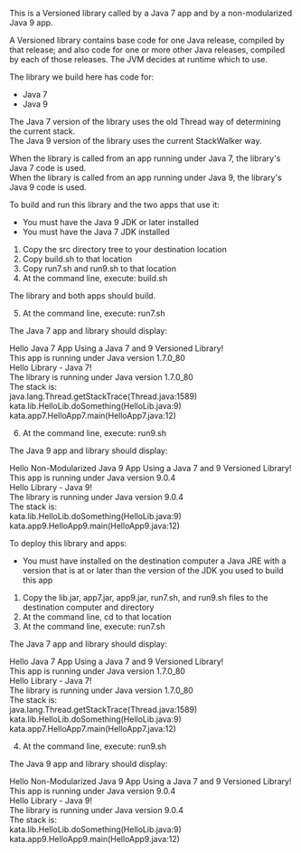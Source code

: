 This is a Versioned library called by a Java 7 app and by a non-modularized Java 9 app.

A Versioned library contains base code for one Java release, compiled by that release;
and also code for one or more other Java releases, compiled by each of those releases. 
The JVM decides at runtime which to use.  

The library we build here has code for:

- Java 7
- Java 9

The Java 7 version of the library uses the old Thread way of determining the current stack.  
The Java 9 version of the library uses the current StackWalker way.

When the library is called from an app running under Java 7, 
the library's Java 7 code is used.  
When the library is called from an app running under Java 9, 
the library's Java 9 code is used.

To build and run this library and the two apps that use it:

- You must have the Java 9 JDK or later installed
- You must have the Java 7 JDK installed

1. Copy the src directory tree to your destination location
2. Copy build.sh to that location
3. Copy run7.sh and run9.sh to that location
4. At the command line, execute: build.sh

The library and both apps should build.

5. At the command line, execute: run7.sh

The Java 7 app and library should display:

Hello Java 7 App Using a Java 7 and 9 Versioned Library!  
This app is running under Java version 1.7.0_80  
Hello Library - Java 7!  
The library is running under Java version 1.7.0_80  
The stack is:  
java.lang.Thread.getStackTrace(Thread.java:1589)  
kata.lib.HelloLib.doSomething(HelloLib.java:9)  
kata.app7.HelloApp7.main(HelloApp7.java:12)  

6. At the command line, execute: run9.sh

The Java 9 app and library should display:

Hello Non-Modularized Java 9 App Using a Java 7 and 9 Versioned Library!  
This app is running under Java version 9.0.4  
Hello Library - Java 9!  
The library is running under Java version 9.0.4  
The stack is:  
kata.lib.HelloLib.doSomething(HelloLib.java:9)  
kata.app9.HelloApp9.main(HelloApp9.java:12) 

To deploy this library and apps:

- You must have installed on the destination computer a Java JRE 
with a version that is at or later than the version of the JDK you used
to build this app

1. Copy the lib.jar, app7.jar, app9.jar, run7.sh, and run9.sh files to the destination computer and directory
2. At the command line, cd to that location
3. At the command line, execute: run7.sh

The Java 7 app and library should display:

Hello Java 7 App Using a Java 7 and 9 Versioned Library!  
This app is running under Java version 1.7.0_80  
Hello Library - Java 7!  
The library is running under Java version 1.7.0_80  
The stack is:  
java.lang.Thread.getStackTrace(Thread.java:1589)  
kata.lib.HelloLib.doSomething(HelloLib.java:9)  
kata.app7.HelloApp7.main(HelloApp7.java:12)

4. At the command line, execute: run9.sh

The Java 9 app and library should display:

Hello Non-Modularized Java 9 App Using a Java 7 and 9 Versioned Library!  
This app is running under Java version 9.0.4  
Hello Library - Java 9!  
The library is running under Java version 9.0.4  
The stack is:  
kata.lib.HelloLib.doSomething(HelloLib.java:9)  
kata.app9.HelloApp9.main(HelloApp9.java:12) 

